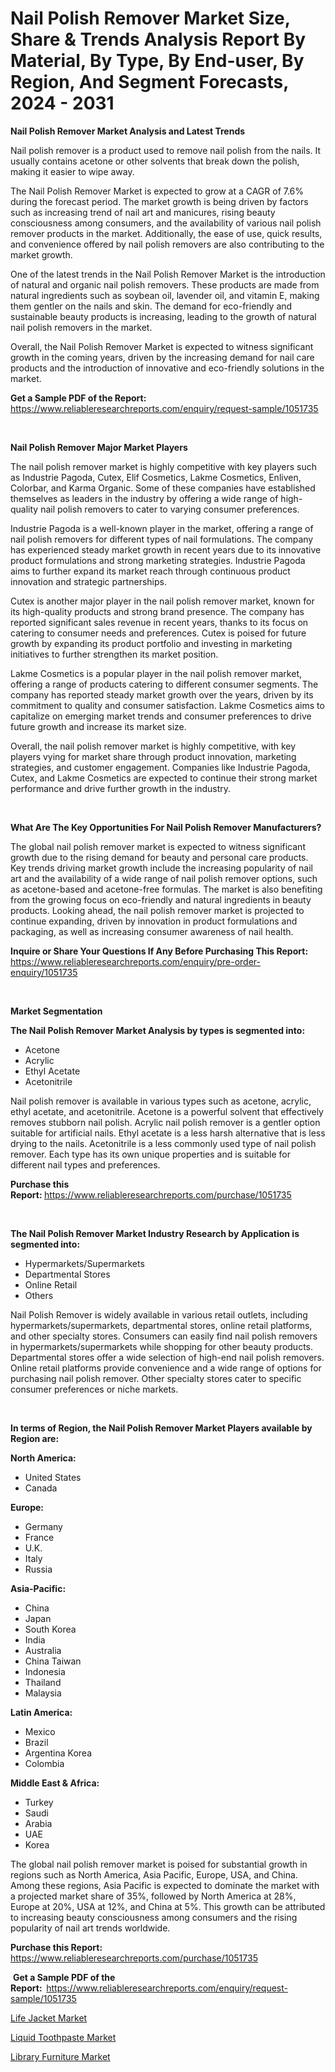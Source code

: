 <p><h1>Nail Polish Remover Market Size, Share & Trends Analysis Report By Material, By Type, By End-user, By Region, And Segment Forecasts, 2024 - 2031</h1></p><p><strong>Nail Polish Remover Market Analysis and Latest Trends</strong></p>
<p><p>Nail polish remover is a product used to remove nail polish from the nails. It usually contains acetone or other solvents that break down the polish, making it easier to wipe away.</p><p>The Nail Polish Remover Market is expected to grow at a CAGR of 7.6% during the forecast period. The market growth is being driven by factors such as increasing trend of nail art and manicures, rising beauty consciousness among consumers, and the availability of various nail polish remover products in the market. Additionally, the ease of use, quick results, and convenience offered by nail polish removers are also contributing to the market growth.</p><p>One of the latest trends in the Nail Polish Remover Market is the introduction of natural and organic nail polish removers. These products are made from natural ingredients such as soybean oil, lavender oil, and vitamin E, making them gentler on the nails and skin. The demand for eco-friendly and sustainable beauty products is increasing, leading to the growth of natural nail polish removers in the market.</p><p>Overall, the Nail Polish Remover Market is expected to witness significant growth in the coming years, driven by the increasing demand for nail care products and the introduction of innovative and eco-friendly solutions in the market.</p></p>
<p><strong>Get a Sample PDF of the Report:&nbsp;</strong> <a href="https://www.reliableresearchreports.com/enquiry/request-sample/1051735">https://www.reliableresearchreports.com/enquiry/request-sample/1051735</a></p>
<p>&nbsp;</p>
<p><strong>Nail Polish Remover Major Market Players</strong></p>
<p><p>The nail polish remover market is highly competitive with key players such as Industrie Pagoda, Cutex, Elif Cosmetics, Lakme Cosmetics, Enliven, Colorbar, and Karma Organic. Some of these companies have established themselves as leaders in the industry by offering a wide range of high-quality nail polish removers to cater to varying consumer preferences.</p><p>Industrie Pagoda is a well-known player in the market, offering a range of nail polish removers for different types of nail formulations. The company has experienced steady market growth in recent years due to its innovative product formulations and strong marketing strategies. Industrie Pagoda aims to further expand its market reach through continuous product innovation and strategic partnerships.</p><p>Cutex is another major player in the nail polish remover market, known for its high-quality products and strong brand presence. The company has reported significant sales revenue in recent years, thanks to its focus on catering to consumer needs and preferences. Cutex is poised for future growth by expanding its product portfolio and investing in marketing initiatives to further strengthen its market position.</p><p>Lakme Cosmetics is a popular player in the nail polish remover market, offering a range of products catering to different consumer segments. The company has reported steady market growth over the years, driven by its commitment to quality and consumer satisfaction. Lakme Cosmetics aims to capitalize on emerging market trends and consumer preferences to drive future growth and increase its market size.</p><p>Overall, the nail polish remover market is highly competitive, with key players vying for market share through product innovation, marketing strategies, and customer engagement. Companies like Industrie Pagoda, Cutex, and Lakme Cosmetics are expected to continue their strong market performance and drive further growth in the industry.</p></p>
<p>&nbsp;</p>
<p><strong>What Are The Key Opportunities For Nail Polish Remover Manufacturers?</strong></p>
<p><p>The global nail polish remover market is expected to witness significant growth due to the rising demand for beauty and personal care products. Key trends driving market growth include the increasing popularity of nail art and the availability of a wide range of nail polish remover options, such as acetone-based and acetone-free formulas. The market is also benefiting from the growing focus on eco-friendly and natural ingredients in beauty products. Looking ahead, the nail polish remover market is projected to continue expanding, driven by innovation in product formulations and packaging, as well as increasing consumer awareness of nail health.</p></p>
<p><strong>Inquire or Share Your Questions If Any Before Purchasing This Report:</strong> <a href="https://www.reliableresearchreports.com/enquiry/pre-order-enquiry/1051735">https://www.reliableresearchreports.com/enquiry/pre-order-enquiry/1051735</a></p>
<p>&nbsp;</p>
<p><strong>Market Segmentation</strong></p>
<p><strong>The Nail Polish Remover Market Analysis by types is segmented into:</strong></p>
<p><ul><li>Acetone</li><li>Acrylic</li><li>Ethyl Acetate</li><li>Acetonitrile</li></ul></p>
<p><p>Nail polish remover is available in various types such as acetone, acrylic, ethyl acetate, and acetonitrile. Acetone is a powerful solvent that effectively removes stubborn nail polish. Acrylic nail polish remover is a gentler option suitable for artificial nails. Ethyl acetate is a less harsh alternative that is less drying to the nails. Acetonitrile is a less commonly used type of nail polish remover. Each type has its own unique properties and is suitable for different nail types and preferences.</p></p>
<p><strong>Purchase this Report:&nbsp;</strong><a href="https://www.reliableresearchreports.com/purchase/1051735">https://www.reliableresearchreports.com/purchase/1051735</a></p>
<p>&nbsp;</p>
<p><strong>The Nail Polish Remover Market Industry Research by Application is segmented into:</strong></p>
<p><ul><li>Hypermarkets/Supermarkets</li><li>Departmental Stores</li><li>Online Retail</li><li>Others</li></ul></p>
<p><p>Nail Polish Remover is widely available in various retail outlets, including hypermarkets/supermarkets, departmental stores, online retail platforms, and other specialty stores. Consumers can easily find nail polish removers in hypermarkets/supermarkets while shopping for other beauty products. Departmental stores offer a wide selection of high-end nail polish removers. Online retail platforms provide convenience and a wide range of options for purchasing nail polish remover. Other specialty stores cater to specific consumer preferences or niche markets.</p></p>
<p>&nbsp;</p>
<p><strong>In terms of Region, the Nail Polish Remover Market Players available by Region are:</strong></p>
<p>
    <p> <strong> North America: </strong>
        <ul>
            <li>United States</li>
            <li>Canada</li>
        </ul>
        </p> 
    <p> <strong> Europe: </strong>
        <ul>
            <li>Germany</li>
            <li>France</li>
            <li>U.K.</li>
            <li>Italy</li>
            <li>Russia</li>
        </ul>
        </p> 
    <p> <strong> Asia-Pacific: </strong>
        <ul>
            <li>China</li>
            <li>Japan</li>
            <li>South Korea</li>
            <li>India</li>
            <li>Australia</li>
            <li>China Taiwan</li>
            <li>Indonesia</li>
            <li>Thailand</li>
            <li>Malaysia</li>
        </ul>
        </p> 
    <p> <strong> Latin America: </strong>
        <ul>
            <li>Mexico</li>
            <li>Brazil</li>
            <li>Argentina Korea</li>
            <li>Colombia</li>
        </ul>
        </p> 
    <p> <strong> Middle East & Africa: </strong>
        <ul>
            <li>Turkey</li>
            <li>Saudi</li>
            <li>Arabia</li>
            <li>UAE</li>
            <li>Korea</li>
        </ul>
    </p>
    </p>
<p><p>The global nail polish remover market is poised for substantial growth in regions such as North America, Asia Pacific, Europe, USA, and China. Among these regions, Asia Pacific is expected to dominate the market with a projected market share of 35%, followed by North America at 28%, Europe at 20%, USA at 12%, and China at 5%. This growth can be attributed to increasing beauty consciousness among consumers and the rising popularity of nail art trends worldwide.</p></p>
<p><strong>Purchase this Report: </strong><a href="https://www.reliableresearchreports.com/purchase/1051735">https://www.reliableresearchreports.com/purchase/1051735</a></p>
<p>&nbsp;<strong>Get a Sample PDF of the Report:&nbsp;&nbsp;</strong><a href="https://www.reliableresearchreports.com/enquiry/request-sample/1051735">https://www.reliableresearchreports.com/enquiry/request-sample/1051735</a></p>
<p><strong></strong></p>
<p><p><a href="https://github.com/bobicer/Market-Research-Report-List-2/blob/main/life-jacket-market.md">Life Jacket Market</a></p><p><a href="https://github.com/timeliteaut/Market-Research-Report-List-1/blob/main/liquid-toothpaste-market.md">Liquid Toothpaste Market</a></p><p><a href="https://github.com/globismark/Market-Research-Report-List-2/blob/main/library-furniture-market.md">Library Furniture Market</a></p></p>